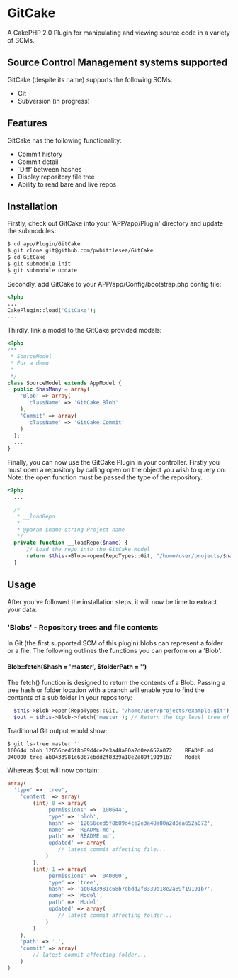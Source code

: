 GitCake
=======

A CakePHP 2.0 Plugin for manipulating and viewing source code in a variety of SCMs.

Source Control Management systems supported
--------

GitCake (despite its name) supports the following SCMs:
* Git
* Subversion (in progress)

Features
--------

GitCake has the following functionality:
* Commit history
* Commit detail
* `Diff’ between hashes
* Display repository file tree
* Ability to read bare and live repos

Installation
-----

Firstly, check out GitCake into your 'APP/app/Plugin' directory and update the submodules:
```bash
$ cd app/Plugin/GitCake
$ git clone git@github.com/pwhittlesea/GitCake
$ cd GitCake
$ git submodule init
$ git submodule update
```
Secondly, add GitCake to your APP/app/Config/bootstrap.php config file:
```php
<?php
...
CakePlugin::load('GitCake');
...
```
Thirdly, link a model to the GitCake provided models:
```php
<?php
/**
 * SourceModel
 * For a demo
 *
 */
class SourceModel extends AppModel {
  public $hasMany = array(
    'Blob' => array(
      'className' => 'GitCake.Blob'
    ),
    'Commit' => array(
      'className' => 'GitCake.Commit'
    )
  );
  ...
}
```
Finally, you can now use the GitCake Plugin in your controller. Firstly you must open a repository by calling open on the object you wish to query on:
Note: the open function must be passed the type of the repository.
```php
<?php
  ...

  /*
   * __loadRepo
   *
   * @param $name string Project name
   */
  private function __loadRepo($name) {
      // Load the repo into the GitCake Model
      return $this->Blob->open(RepoTypes::Git, "/home/user/projects/$name.git");
  }
```

Usage
-----

After you've followed the installation steps, it will now be time to extract your data:

### 'Blobs' - Repository trees and file contents
In Git (the first supported SCM of this plugin) blobs can represent a folder or a file.
The following outlines the functions you can perform on a 'Blob'.

#### Blob::fetch($hash = 'master', $folderPath = '')
The fetch() function is designed to return the contents of a Blob. Passing a tree hash or folder location with a branch will enable you to find the contents of a sub folder in your repository:
```php
  $this->Blob->open(RepoTypes::Git, "/home/user/projects/example.git");
  $out = $this->Blob->fetch('master'); // Return the top level tree of a repo
```
Traditional Git output would show:
```bash
$ git ls-tree master ''
100644 blob 12656ced5f8b89d4ce2e3a48a80a2d0ea652a072	README.md
040000 tree ab0433981c68b7ebdd2f8339a18e2a89f19191b7	Model
```
Whereas $out will now contain:
```php
array(
  'type' => 'tree',
	'content' => array(
		(int) 0 => array(
			'permissions' => '100644',
			'type' => 'blob',
			'hash' => '12656ced5f8b89d4ce2e3a48a80a2d0ea652a072',
			'name' => 'README.md',
			'path' => 'README.md',
			'updated' => array(
				// latest commit affecting file...
			)
		),
		(int) 1 => array(
			'permissions' => '040000',
			'type' => 'tree',
			'hash' => 'ab0433981c68b7ebdd2f8339a18e2a89f19191b7',
			'name' => 'Model',
			'path' => 'Model',
			'updated' => array(
				// latest commit affecting folder...
			)
		)
	),
	'path' => '.',
	'commit' => array(
		// latest commit affecting folder...
	)
)
```